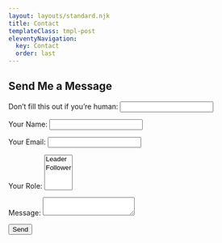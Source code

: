 ```yaml
---
layout: layouts/standard.njk
title: Contact
templateClass: tmpl-post
eleventyNavigation:
  key: Contact
  order: last
---
```


<h2 class="mt-4">Send Me a Message</h2>
<form class="mb-4 p-2 border" name="contact" method="POST" netlify-honeypot="bot-field" data-netlify="true" >
  <p class="d-none">
    <label>Don’t fill this out if you’re human: <input name="bot-field" /></label>
  </p>
  <p class="mb-3">
    <label class="form-label d-block">Your Name: <input type="text" name="name" class="form-control d-block" required="required" maxlength="50"/></label>   
  </p>
  <p class="mb-3">
    <label class="form-label d-block">Your Email: <input type="email" name="email" class="form-control d-block" required="required"/></label>
  </p>
  <p class="mb-3">
    <label class="form-label">Your Role: <select name="role[]" multiple class="form-control" required="required">
      <option value="leader">Leader</option>
      <option value="follower">Follower</option>
    </select></label>
  </p>
  <p class="mb-3 d-block">
    <label class="form-label d-block">Message: <textarea name="message" class="form-control" required="required" maxlength="1000"></textarea></label>
  </p>
  <p class="mb-3">
    <button type="submit" class="btn btn-primary mx-auto d-block">Send</button>
  </p>
</form>
